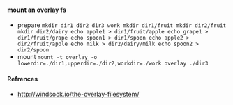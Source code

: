 #### mount an overlay fs
* prepare
`
mkdir dir1 dir2 dir3 work
mkdir dir1/fruit
mkdir dir2/fruit
mkdir dir2/dairy
echo apple1 > dir1/fruit/apple
echo grape1 > dir1/fruit/grape
echo spoon1 > dir1/spoon
echo apple2 > dir2/fruit/apple
echo milk > dir2/dairy/milk
echo spoon2 > dir2/spoon
`
* mount
`mount -t overlay -o lowerdir=./dir1,upperdir=./dir2,workdir=./work overlay ./dir3`

#### Refrences
* http://windsock.io/the-overlay-filesystem/
